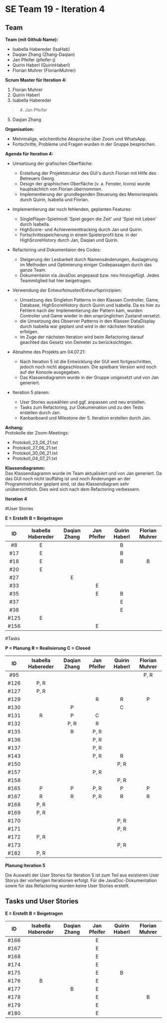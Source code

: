 # SE Team 19 - Iteration 4

## Team

**Team (mit Github Name):**
- Isabella Habereder (IsaHab)
- Daqian Zhang (Zhang-Daqian)
- Jan Pfeifer (pfeifer-j)
- Quirin Haberl (QuirinHaberl)
- Florian Muhrer (FlorianMuhrer)


**Scrum Master für Iteration 4:**
1. Florian Muhrer
2. Quirin Haberl
3. Isabella Habereder
> 4. Jan Pfeifer
5. Daqian Zhang


**Organisation:**
- Mehrmalige, wöchentliche Absprache über Zoom und WhatsApp.
- Fortschritte, Probleme und Fragen wurden in der Gruppe besprochen. 


**Agenda für Iteration 4:**
- Umsetzung der grafischen Oberfläche:
	- Erstellung der Projektstruktur des GUI's durch Florian mit Hilfe des Betreuers Georg.
	- Design der graphischen Oberfläche (v. a. Fenster, Icons) wurde hauptsächlich von Florian übernommen.
	- Implementierung der grundlegenden Steuerung des Memoriespiels durch Quirin, Isabella und Florian.
  
- Implementierung der noch fehlenden, geplanten Features:
 	- SinglePlayer-Spielmodi 'Spiel gegen die Zeit' und 'Spiel mit Leben' durch Isabella.
	- HighScore- und Achievementtracking durch Jan und Quirin.
	- Fortschrittsspeicherung in einem Spielerprofil bzw. in der HighScoreHistory durch Jan, Daqian und Quirin.
  
- Refactoring und Dokumentaion des Codes:
	- Steigerung der Lesbarkeit durch Namensänderungen, Auslagerung im Methoden und Optimierung einiger Codepassagen durch das ganze Team.
	- Dokumentaion via JavaDoc angepasst bzw. neu hinzugefügt. Jedes Teammitglied hat hier beigetragen.
  
- Verwendung der Entwurfsmuster/Entwurfsprinzipien:
	- Umsetzung des Singleton Patterns in den Klassen Controller, Game, Database, HighScoreHistory durch Quirin und Isabella. Da es hier zu Fehlern nach der Implementierung 	   der Pattern kam, wurden Controller und Game wieder in den ursprünglichen Zustand versetzt.
	- die Umsetzung des Observer Patterns in den Klassen DataDisplay durch Isabella war geplant und wird in der nächsten Iteration erfolgen.
	- im Zuge der nächsten Iteration wird beim Refactoring darauf geachted das Gesetz von Demeter zu berücksichtigen.
  
- Abnahme des Projekts am 04.07.21:
	- Nach Iteration 5 ist die Entwicklung der GUI weit fortgeschritten, jedoch noch nicht abgeschlossen. Die spielbare Version wird noch auf der Konsole ausgegeben.
	- Das Klassendiagramm wurde in der Gruppe umgesetzt und von Jan generiert.
  
- Iteration 5 planen:  
	- User Stories auswählen und ggf. anpassen und neu erstellen.
	- Tasks zum Refactoring, zur Dokumenation und zu den Tests erstellen durch Jan.
	- Kanbanboard und Milestone der 5. Iteration erstellen durch Jan.



**Anhang:**  
Protokolle der Zoom-Meetings:
- Protokoll_23_06_21.txt
- Protokoll_27_06_21.txt
- Protokoll_30_06_21.txt
- Protokoll_04_07_21.txt


**Klassendiagramm:**  
Das Klassendiagramm wurde im Team aktualisiert und von Jan generiert. 
Da das GUI noch nicht lauffähig ist und noch Änderungen an der Programmstruktur geplant sind,
ist das Klassendiagram sehr unübersichtlich. Dies wird sich nach dem Refactoring verbessern.


**Iteration 4**

#User Stories

**E = Erstellt**
**B = Beigetragen**

| ID | Isabella Habereder | Daqian Zhang | Jan Pfeifer | Quirin Haberl | Florian Muhrer|
|:---:|:------------:|:------------:|:------------:|:------------:|:------------:|
| #8 |E|||B||
| #17 |E|||B|
| #18 |E|||B|B|
| #20 |E|||||
| #27 ||E||||
| #33 |||E|||
| #35 |||E|B||
| #37 ||||E||
| #38 ||||E||
| #125 |E|||||
| #156 |||E|||


#Tasks

**P = Planung**
**R = Realisierung**
**C = Closed**

| ID | Isabella Habereder | Daqian Zhang | Jan Pfeifer | Quirin Haberl | Florian Muhrer|
|:---:|:------------:|:------------:|:------------:|:------------:|:------------:|
| #95  |||||P, R|
| #126 |P, R|||||
| #127 |P, R|||||
| #129 |||R|R|P|
| #130 ||P||C||
| #131 |R|P|C|||
| #132 ||P, R|R|||
| #135 ||R|P, R|||
| #136 |||P, R|||
| #137 |||P, R|||
| #143 |||P, R|R||
| #150 ||||P, R||
| #157 |||P, R|||
| #158 ||||P, R||
| #165 |P|P|P, R|P|P|
| #167 |R|R|P, R|R|R|
| #168 |P, R|||||
| #169 |P, R|||||
| #170 ||||P, R||
| #171 ||||P, R||
| #172 |P, R|||||
| #173 ||||P, R||
| #182 |P, R|||||


**Planung Iteration 5**

Die Auswahl der User Stories für Iteration 5 ist zum Teil aus existieren User Storys der vorherigen Iterationen erfolgt.
Für die JavaDoc-Dokumentation sowie für das Refactoring wurden keine User Stories erstellt.

## Tasks und User Stories

**E = Erstellt**
**B = Beigetragen**

| ID | Isabella Habereder | Daqian Zhang | Jan Pfeifer | Quirin Haberl | Florian Muhrer|
|:---:|:------------:|:------------:|:------------:|:------------:|:------------:|
| #166 |||E|||
| #167 |||E|||
| #168 |||E|||
| #174 |||E|||
| #175 |||E|B||
| #176 |B||E|||
| #177 ||B|E|||
| #178 |||E||B|
| #179 |||E|||
| #180 |||E|||
